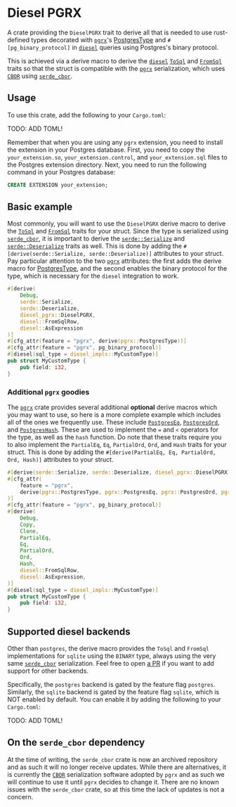 # Diesel PGRX

A crate providing the `DieselPGRX` trait to derive all that is needed to use rust-defined types decorated with [`pgrx`](https://github.com/pgcentralfoundation/pgrx)'s [PostgresType](https://docs.rs/pgrx/latest/pgrx/datum/trait.PostgresType.html) and `#[pg_binary_protocol]` in [`diesel`](https://github.com/diesel-rs/diesel) queries using Postgres's binary protocol.

This is achieved via a derive macro to derive the [`diesel`](https://github.com/diesel-rs/diesel) [`ToSql`](https://docs.rs/diesel/latest/diesel/serialize/trait.ToSql.html) and [`FromSql`](https://docs.rs/diesel/latest/diesel/deserialize/trait.FromSql.html) traits so that the struct is compatible with the [`pgrx`](https://github.com/pgcentralfoundation/pgrx) serialization, which uses [`CBOR`](https://en.wikipedia.org/wiki/CBOR) using [`serde_cbor`](https://docs.rs/serde_cbor/latest/serde_cbor/).

## Usage

To use this crate, add the following to your `Cargo.toml`:

TODO: ADD TOML!

Remember that when you are using any `pgrx` extension, you need to install the extension in your Postgres database. First, you need to copy the `your_extension.so`, `your_extension.control`, and `your_extension.sql` files to the Postgres extension directory. Next, you need to run the following command in your Postgres database:

```sql
CREATE EXTENSION your_extension;
```

## Basic example

Most commonly, you will want to use the `DieselPGRX` derive macro to derive the [`ToSql`](https://docs.rs/diesel/latest/diesel/serialize/trait.ToSql.html) and [`FromSql`](https://docs.rs/diesel/latest/diesel/deserialize/trait.FromSql.html) traits for your struct. Since the type is serialized using [`serde_cbor`](https://docs.rs/serde_cbor/latest/serde_cbor/), it is important to derive the [`serde::Serialize`](https://docs.rs/serde/latest/serde/trait.Serialize.html) and [`serde::Deserialize`](https://docs.rs/serde/latest/serde/trait.Deserialize.html) traits as well. This is done by adding the `#[derive(serde::Serialize, serde::Deserialize)]` attributes to your struct.
Pay particular attention to the two [`pgrx`](https://github.com/pgcentralfoundation/pgrx) attributes: the first adds the derive macro for [PostgresType](https://docs.rs/pgrx/latest/pgrx/datum/trait.PostgresType.html), and the second enables the binary protocol for the type, which is necessary for the `diesel` integration to work.

```rust
#[derive(
    Debug,
    serde::Serialize,
    serde::Deserialize,
    diesel_pgrx::DieselPGRX,
    diesel::FromSqlRow,
    diesel::AsExpression
)]
#[cfg_attr(feature = "pgrx", derive(pgrx::PostgresType))]
#[cfg_attr(feature = "pgrx", pg_binary_protocol)]
#[diesel(sql_type = diesel_impls::MyCustomType)]
pub struct MyCustomType {
    pub field: i32,
}
```

### Additional `pgrx` goodies

The [`pgrx`](https://github.com/pgcentralfoundation/pgrx) crate provides several additional **optional** derive macros which you may want to use, so here is a more complete example which includes all of the ones we frequently use. These include [`PostgresEq`](https://docs.rs/pgrx/latest/pgrx/derive.PostgresEq.html), [`PostgresOrd`](https://docs.rs/pgrx/latest/pgrx/derive.PostgresOrd.html), and [`PostgresHash`](https://docs.rs/pgrx/latest/pgrx/derive.PostgresHash.html). These are used to implement the `=` and `<` operators for the type, as well as the `hash` function. Do note that these traits require you to also implement the `PartialEq`, `Eq`, `PartialOrd`, `Ord`, and `Hash` traits for your struct. This is done by adding the `#[derive(PartialEq, Eq, PartialOrd, Ord, Hash)]` attributes to your struct.

```rust
#[derive(serde::Serialize, serde::Deserialize, diesel_pgrx::DieselPGRX)]
#[cfg_attr(
    feature = "pgrx",
    derive(pgrx::PostgresType, pgrx::PostgresEq, pgrx::PostgresOrd, pgrx::PostgresHash)
)]
#[cfg_attr(feature = "pgrx", pg_binary_protocol)]
#[derive(
    Debug,
    Copy,
    Clone,
    PartialEq,
    Eq,
    PartialOrd,
    Ord,
    Hash,
    diesel::FromSqlRow,
    diesel::AsExpression,
)]
#[diesel(sql_type = diesel_impls::MyCustomType)]
pub struct MyCustomType {
    pub field: i32,
}
```

## Supported diesel backends

Other than `postgres`, the derive macro provides the `ToSql` and `FromSql` implementations for `sqlite` using the `BINARY` type, always using the very same [`serde_cbor`](https://docs.rs/serde_cbor/latest/serde_cbor/) serialization. Feel free to open [a PR](https://github.com/earth-metabolome-initiative/emi-monorepo/pulls) if you want to add support for other backends.

Specifically, the `postgres` backend is gated by the feature flag `postgres`. Similarly, the `sqlite` backend is gated by the feature flag `sqlite`, which is NOT enabled by default. You can enable it by adding the following to your `Cargo.toml`:

TODO: ADD TOML!

## On the `serde_cbor` dependency

At the time of writing, the `serde_cbor` crate is now an archived repository and as such it will no longer receive updates. While there are alternatives, it is currently the [`CBOR`](https://en.wikipedia.org/wiki/CBOR) serialization software adopted by `pgrx` and as such we will continue to use it until `pgrx` decides to change it. There are no known issues with the `serde_cbor` crate, so at this time the lack of updates is not a concern.
